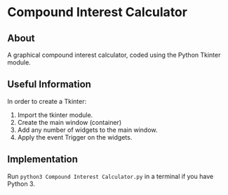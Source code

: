 # Compound Interest Calculator

## About

A graphical compound interest calculator, coded using the Python Tkinter module.

## Useful Information

In order to create a Tkinter:

1. Import the tkinter module.
2. Create the main window (container)
3. Add any number of widgets to the main window.
4. Apply the event Trigger on the widgets.

## Implementation

Run `python3 Compound Interest Calculator.py` in a terminal if you have Python 3.
